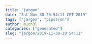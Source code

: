 ```yaml
---
title: "jargon"
date: "Sat Nov 30 20:54:11 CET 2019"
tags: ["jargon", "pipotron"]
author: m1ch3l
categories: ["generated"]
slug: "jargon/2019-11-30-20:54:11"
---
```



